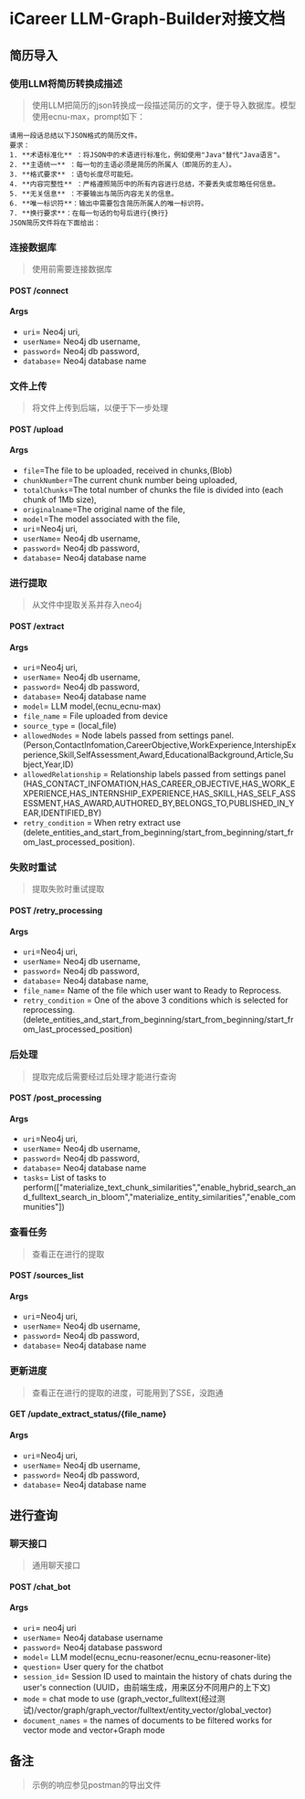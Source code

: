 # iCareer LLM-Graph-Builder对接文档
## 简历导入
### 使用LLM将简历转换成描述
> 使用LLM把简历的json转换成一段描述简历的文字，便于导入数据库。模型使用ecnu-max，prompt如下：
```
请用一段话总结以下JSON格式的简历文件。
要求：
1. **术语标准化** ：将JSON中的术语进行标准化，例如使用"Java"替代"Java语言"。
2. **主语统一** ：每一句的主语必须是简历的所属人（即简历的主人）。
3. **格式要求** ：语句长度尽可能短。
4. **内容完整性** ：严格遵照简历中的所有内容进行总结，不要丢失或忽略任何信息。
5. **无关信息** ：不要输出与简历内容无关的信息。
6. **唯一标识符**：输出中需要包含简历所属人的唯一标识符。
7. **换行要求**：在每一句话的句号后进行{换行}
JSON简历文件将在下面给出：
```
### 连接数据库
> 使用前需要连接数据库

#### POST /connect
#### Args
* `uri`= Neo4j uri, 
* `userName`= Neo4j db username, 
* `password`= Neo4j db password, 
* `database`= Neo4j database name
### 文件上传
> 将文件上传到后端，以便于下一步处理
#### POST /upload
#### Args
* `file`=The file to be uploaded, received in chunks,(Blob)
* `chunkNumber`=The current chunk number being uploaded,
* `totalChunks`=The total number of chunks the file is divided into (each chunk of 1Mb size),
* `originalname`=The original name of the file,
* `model`=The model associated with the file,
* `uri`=Neo4j uri, 
* `userName`= Neo4j db username, 
* `password`= Neo4j db password, 
* `database`= Neo4j database name
### 进行提取
> 从文件中提取关系并存入neo4j
#### POST /extract
#### Args
* `uri`=Neo4j uri, 
* `userName`= Neo4j db username, 
* `password`= Neo4j db password, 
* `database`= Neo4j database name
* `model`= LLM model,(ecnu_ecnu-max)
* `file_name` = File uploaded from device
* `source_type` = (local_file)
* `allowedNodes` = Node labels passed from settings panel. (Person,ContactInfomation,CareerObjective,WorkExperience,IntershipExperience,Skill,SelfAssessment,Award,EducationalBackground,Article,Subject,Year,ID)
* `allowedRelationship` = Relationship labels passed from settings panel (HAS_CONTACT_INFOMATION,HAS_CAREER_OBJECTIVE,HAS_WORK_EXPERIENCE,HAS_INTERNSHIP_EXPERIENCE,HAS_SKILL,HAS_SELF_ASSESSMENT,HAS_AWARD,AUTHORED_BY,BELONGS_TO,PUBLISHED_IN_YEAR,IDENTIFIED_BY)
* `retry_condition` = When retry extract use (delete_entities_and_start_from_beginning/start_from_beginning/start_from_last_processed_position).
### 失败时重试
> 提取失败时重试提取
#### POST /retry_processing
#### Args
* `uri`=Neo4j uri,
* `userName`= Neo4j db username,
* `password`= Neo4j db password,
* `database`= Neo4j database name,
* `file_name`= Name of the file which user want to Ready to Reprocess.
* `retry_condition` = One of the above 3 conditions which is selected for reprocessing.(delete_entities_and_start_from_beginning/start_from_beginning/start_from_last_processed_position)
### 后处理
> 提取完成后需要经过后处理才能进行查询
#### POST /post_processing
#### Args
* `uri`=Neo4j uri, 
* `userName`= Neo4j db username, 
* `password`= Neo4j db password, 
* `database`= Neo4j database name
* `tasks`= List of tasks to perform(["materialize_text_chunk_similarities","enable_hybrid_search_and_fulltext_search_in_bloom","materialize_entity_similarities","enable_communities"])
### 查看任务
> 查看正在进行的提取
#### POST /sources_list
#### Args
* `uri`=Neo4j uri, 
* `userName`= Neo4j db username, 
* `password`= Neo4j db password, 
* `database`= Neo4j database name 
### 更新进度
> 查看正在进行的提取的进度，可能用到了SSE，没跑通
#### GET /update_extract_status/{file_name}
#### Args
* `uri`=Neo4j uri, 
* `userName`= Neo4j db username, 
* `password`= Neo4j db password, 
* `database`= Neo4j database name
## 进行查询
### 聊天接口
> 通用聊天接口
#### POST /chat_bot
#### Args
* `uri`= neo4j uri
* `userName`= Neo4j database username
* `password`= Neo4j database password
* `model`= LLM model(ecnu_ecnu-reasoner/ecnu_ecnu-reasoner-lite)
* `question`= User query for the chatbot
* `session_id`= Session ID used to maintain the history of chats during the user's connection (UUID，由前端生成，用来区分不同用户的上下文)
* `mode` = chat mode to use (graph_vector_fulltext(经过测试)/vector/graph/graph_vector/fulltext/entity_vector/global_vector)
* `document_names` = the names of documents to be filtered works for vector mode and vector+Graph mode 
## 备注
> 示例的响应参见postman的导出文件